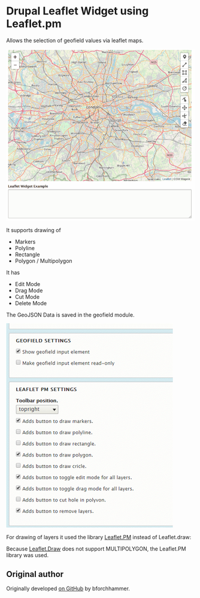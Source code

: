 Drupal Leaflet Widget using Leaflet.pm
==========================================

Allows the selection of geofield values via leaflet maps.

![](demo/demo.gif)

It supports drawing of
- Markers
- Polyline
- Rectangle
- Polygon / Multipolygon

It has
- Edit Mode
- Drag Mode
- Cut Mode
- Delete Mode

The GeoJSON Data is saved in the geofield module.

![](demo/settings.gif)


For drawing of layers it used the library [Leaflet.PM](https://github.com/codeofsumit/leaflet.pm) instead of Leaflet.draw:

Because [Leaflet.Draw](http://leaflet.github.io/Leaflet.draw/docs/leaflet-draw-latest.html) does not support MULTIPOLYGON, the Leaflet.PM library was used.


Original author
---------------

Originally developed [on GitHub](https://github.com/bforchhammer/leaflet_widget)
by bforchhammer.

